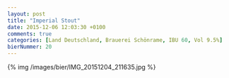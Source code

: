 ```yaml
---
layout: post
title: "Imperial Stout"
date: 2015-12-06 12:03:30 +0100
comments: true
categories: [Land Deutschland, Brauerei Schönrame, IBU 60, Vol 9.5%]
bierNummer: 20
---
```


{% img /images/bier/IMG_20151204_211635.jpg %}
